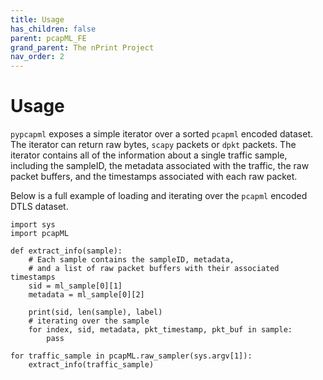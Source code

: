 ```yaml
---
title: Usage
has_children: false
parent: pcapML_FE
grand_parent: The nPrint Project
nav_order: 2
---
```



# Usage

`pypcapml` exposes a simple iterator over a sorted `pcapml` encoded dataset. The iterator can return raw bytes, `scapy` packets or `dpkt` packets. The iterator contains all of the information about a single traffic sample, including the sampleID, the metadata associated with the traffic, the raw packet buffers, and the timestamps associated with each raw packet. 

Below is a full example of loading and iterating over the `pcapml` encoded DTLS dataset.

```
import sys
import pcapML

def extract_info(sample):
    # Each sample contains the sampleID, metadata,
    # and a list of raw packet buffers with their associated timestamps
    sid = ml_sample[0][1]
    metadata = ml_sample[0][2]

    print(sid, len(sample), label)
    # iterating over the sample
    for index, sid, metadata, pkt_timestamp, pkt_buf in sample:
        pass

for traffic_sample in pcapML.raw_sampler(sys.argv[1]):
    extract_info(traffic_sample)
```
